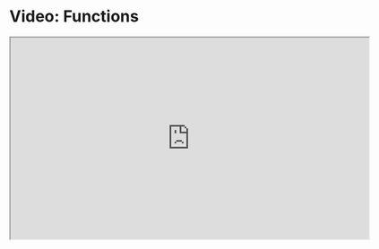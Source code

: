 # Video: Functions

<iframe src="https://player.vimeo.com/video/546183787?title=0&byline=0&portrait=0" width="640" height="360" allowfullscreen="allowfullscreen" allow="autoplay; fullscreen; picture-in-picture"></iframe>
